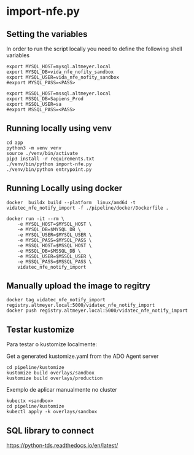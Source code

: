 # import-nfe.py

## Setting the variables

In order to run the script locally you need to define the following shell variables

```
export MYSQL_HOST=mysql.altmeyer.local
export MYSQL_DB=vida_nfe_nofity_sandbox
export MYSQL_USER=vida_nfe_nofity_sandbox
#export MYSQL_PASS=<PASS>

export MSSQL_HOST=mssql.altmeyer.local
export MSSQL_DB=Sapiens_Prod
export MSSQL_USER=sa
#export MSSQL_PASS=<PASS>
```

## Running locally using venv
```
cd app
python3 -m venv venv
source ./venv/bin/activate
pip3 install -r requirements.txt
./venv/bin/python import-nfe.py
./venv/bin/python entrypoint.py
```


## Running Locally using docker
```
docker  buildx build --platform  linux/amd64 -t vidatec_nfe_notify_import -f ./pipeline/docker/Dockerfile .

docker run -it --rm \
    -e MYSQL_HOST=$MYSQL_HOST \
    -e MYSQL_DB=$MYSQL_DB \
    -e MYSQL_USER=$MYSQL_USER \
    -e MYSQL_PASS=$MYSQL_PASS \
    -e MSSQL_HOST=$MSSQL_HOST \
    -e MSSQL_DB=$MSSQL_DB \
    -e MSSQL_USER=$MSSQL_USER \
    -e MSSQL_PASS=$MSSQL_PASS \
    vidatec_nfe_notify_import
```

## Manually upload the image to regitry
```
docker tag vidatec_nfe_notify_import registry.altmeyer.local:5000/vidatec_nfe_notify_import
docker push registry.altmeyer.local:5000/vidatec_nfe_notify_import
```

## Testar kustomize
Para testar o kustomize localmente:

Get a generated kustomize.yaml from the ADO Agent server
```
cd pipeline/kustomize
kustomize build overlays/sandbox 
kustomize build overlays/production
```

Exemplo de aplicar manualmente no cluster
```
kubectx <sandbox>
cd pipeline/kustomize
kubectl apply -k overlays/sandbox
```


## SQL library to connect

https://python-tds.readthedocs.io/en/latest/





